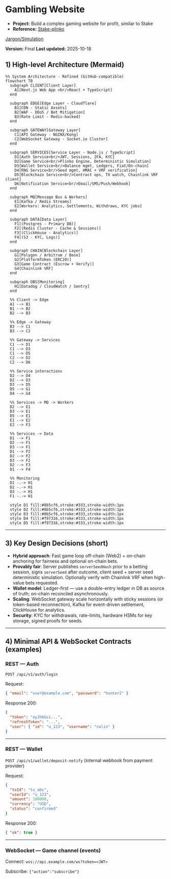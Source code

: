 # Gambling Website

- **Project:** Build a complex gaming website for profit, similar to Stake
- **Reference:** [Stake-plinko](https://stake.bet/casino/games/plinko?c=okbrvplink3Ind)

[Jargon/Simulation](https://github.com/NalinDalal/plinko-simulation)

**Version:** Final
**Last updated:** 2025-10-18

## 1) High-level Architecture (Mermaid)

```mermaid
%% System Architecture - Refined (GitHub-compatible)
flowchart TB
  subgraph CLIENT[Client Layer]
    A1[Next.js Web App <br/>React + TypeScript]
  end

  subgraph EDGE[Edge Layer - Cloudflare]
    B1[CDN - Static Assets]
    B2[WAF - DDoS / Bot Mitigation]
    B3[Rate Limit - Redis-backed]
  end

  subgraph GATEWAY[Gateway Layer]
    C1[API Gateway - NGINX/Kong]
    C2[WebSocket Gateway - Socket.io Cluster]
  end

  subgraph SERVICES[Service Layer - Node.js / TypeScript]
    D1[Auth Service<br/>JWT, Sessions, 2FA, KYC]
    D2[Game Service<br/>Plinko Engine, Deterministic Simulation]
    D3[Wallet Service<br/>Balance mgmt, Ledgers, Fiat/On-chain]
    D4[RNG Service<br/>Seed mgmt, HMAC + VRF verification]
    D5[Blockchain Service<br/>Contract ops, TX watch, Chainlink VRF client]
    D6[Notification Service<br/>Email/SMS/Push/Webhook]
  end

  subgraph MQ[Message Bus & Workers]
    E1[Kafka / Redis Streams]
    E2[Workers: Analytics, Settlements, Withdraws, KYC jobs]
  end

  subgraph DATA[Data Layer]
    F1[(Postgres - Primary DB)]
    F2[(Redis Cluster - Cache & Sessions)]
    F3[(ClickHouse - Analytics)]
    F4[(S3 - KYC, Logs)]
  end

  subgraph CHAIN[Blockchain Layer]
    G1[Polygon / Arbitrum / Base]
    G2[PlatformToken (ERC20)]
    G3[Game Contract (Escrow + Verify)]
    G4[Chainlink VRF]
  end

  subgraph OBS[Monitoring]
    H1[Datadog / CloudWatch / Sentry]
  end

  %% Client -> Edge
  A1 --> B1
  B1 --> B2
  B2 --> B3

  %% Edge -> Gateway
  B3 --> C1
  B3 --> C2

  %% Gateway -> Services
  C1 --> D1
  C1 --> D3
  C1 --> D5
  C2 --> D2
  C2 --> D6

  %% Service interactions
  D2 --> D4
  D2 --> D3
  D3 --> D5
  D5 --> G1
  D4 --> G4

  %% Services -> MQ -> Workers
  D2 --> E1
  D3 --> E1
  D5 --> E1
  E1 --> E2
  E2 --> F3

  %% Services -> Data
  D1 --> F1
  D2 --> F1
  D3 --> F1
  D1 --> F2
  D2 --> F2
  D3 --> F2
  D2 --> F3
  D1 --> F4

  %% Monitoring
  D1 -.-> H1
  D2 -.-> H1
  D3 -.-> H1
  F1 -.-> H1

  style D1 fill:#8b5cf6,stroke:#333,stroke-width:1px
  style D2 fill:#8b5cf6,stroke:#333,stroke-width:1px
  style D3 fill:#8b5cf6,stroke:#333,stroke-width:1px
  style D4 fill:#f97316,stroke:#333,stroke-width:1px
  style D5 fill:#f97316,stroke:#333,stroke-width:1px

```

---

## 3) Key Design Decisions (short)

- **Hybrid approach**: Fast game loop off-chain (Web2) + on-chain anchoring for fairness and optional on-chain bets.
- **Provably fair**: Server publishes `serverSeedHash` prior to a betting session, signs `serverSeed` after outcome, client seed + server seed deterministic simulation. Optionally verify with Chainlink VRF when high-value bets requested.
- **Wallet model**: Ledger-first — use a double-entry ledger in DB as source of truth; on-chain reconciled asynchronously.
- **Scaling**: WebSocket gateway scale horizontally with sticky sessions (or token-based reconnection), Kafka for event-driven settlement, ClickHouse for analytics.
- **Security**: KYC for withdrawals, rate-limits, hardware HSMs for key storage, signed proofs for seeds.

---

## 4) Minimal API & WebSocket Contracts (examples)

### REST — Auth

`POST /api/v1/auth/login`

Request:

```json
{ "email": "user@example.com", "password": "hunter2" }
```

Response 200:

```json
{
  "token": "eyJhbGci...",
  "refreshToken": "...",
  "user": { "id": "u_123", "username": "nalin" }
}
```

---

### REST — Wallet

`POST /api/v1/wallet/deposit-notify` (internal webhook from payment provider)

Request:

```json
{
  "txId": "tx_abc",
  "userId": "u_123",
  "amount": 100000,
  "currency": "USD",
  "status": "confirmed"
}
```

Response 200:

```json
{ "ok": true }
```

---

### WebSocket — Game channel (events)

Connect: `wss://api.example.com/ws?token=<JWT>`

Subscribe: `{"action":"subscribe"}`
